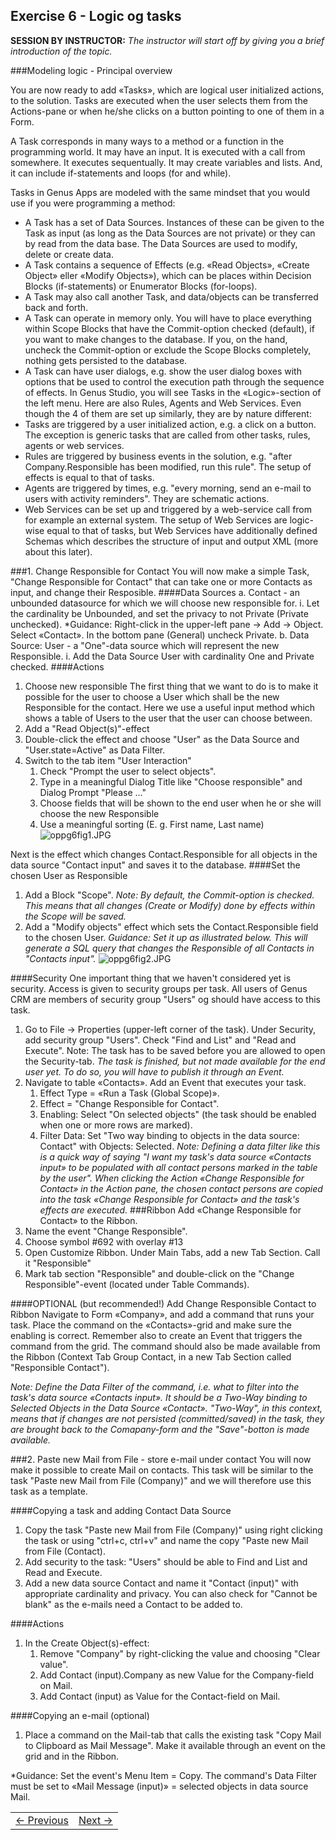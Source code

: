 ## Exercise 6 - Logic og tasks
**SESSION BY INSTRUCTOR:** *The instructor will start off by giving you a brief introduction of the topic.*

###Modeling logic - Principal overview

You are now ready to add «Tasks», which are logical user initialized actions, to the solution. Tasks are executed when the user selects them from the Actions-pane or when he/she clicks on a button pointing to one of them in a Form.

A Task corresponds in many ways to a method or a function in the programming world. It may have an input. It is executed with a call from somewhere. It executes sequentually. It may create variables and lists. And, it can include if-statements and loops (for and while). 

Tasks in Genus Apps are modeled with the same mindset that you would use if you were programming a method:
-	A Task has a set of Data Sources. Instances of these can be given to the Task as input (as long as the Data Sources are not private) or they can by read from the data base. The Data Sources are used to modify, delete or create data. 
- 	A Task contains a sequence of Effects (e.g. «Read Objects», «Create Object» eller «Modify Objects»), which can be places within Decision Blocks (if-statements) or Enumerator Blocks (for-loops).
- 	A Task may also call another Task, and data/objects can be transferred back and forth.
-	A Task can operate in memory only. You will have to place everything within Scope Blocks that have the Commit-option checked (default), if you want to make changes to the database. If you, on the hand, uncheck the Commit-option or exclude the Scope Blocks completely, nothing gets persisted to the database.
-	A Task can have user dialogs, e.g. show the user dialog boxes with options that be used to control the execution path through the sequence of effects.
In Genus Studio, you will see Tasks in the «Logic»-section of the left menu. Here are also Rules, Agents and Web Services. Even though the 4 of them are set up similarly, they are by nature different:
-	Tasks are triggered by a user initialized action, e.g. a click on a button. The exception is generic tasks that are called from other tasks, rules, agents or web services. 
-	Rules are triggered by business events in the solution, e.g. "after Company.Responsible has been modified, run this rule". The setup of effects is equal to that of tasks.
-	Agents are triggered by times, e.g. "every morning, send an e-mail to users with activity reminders". They are schematic actions.
-	Web Services can be set up and triggered by a web-service call from for example an external system. The setup of Web Services are logic-wise equal to that of tasks, but Web Services have additionally defined Schemas which describes the structure of input and output XML (more about this later).


###1. Change Responsible for Contact
You will now make a simple Task, "Change Responsible for Contact" that can take one or more Contacts as input, and change their Resposible.
####Data Sources
a. Contact - an unbounded datasource for which we will choose new responsible for.
   i. Let the cardinality be Unbounded, and set the privacy to not Private (Private unchecked).
   *Guidance: Right-click in the upper-left pane -> Add -> Object. Select «Contact». In the bottom pane (General) uncheck Private.
b. Data Source:  User - a "One"-data source which will represent the new Responsible.
      i. Add the Data Source User with cardinality One and Private checked.
####Actions
1. Choose new responsible
The first thing that we want to do is to make it possible for the user to choose a User which shall be the new Responsible for the contact. Here we use a useful input method which shows a table of Users to the user that the user can choose between.
1. Add a "Read Object(s)"-effect
2. Double-click the effect and choose "User" as the Data Source and "User.state=Active" as Data Filter.
3. Switch to the tab item "User Interaction"
   1. Check "Prompt the user to select objects".
   2. Type in a meaningful Dialog Title like "Choose responsible" and Dialog Prompt "Please ..."
   3. Choose fields that will be shown to the end user when he or she will choose the new Responsible
   4. Use a meaningful sorting (E. g. First name, Last name)
   ![oppg6fig1.JPG](media/oppg6fig1.JPG)

Next is the effect which changes Contact.Responsible for all objects in the data source "Contact input" and saves it to the database.
####Set the chosen User as Responsible
1. Add a Block "Scope".
*Note: By default, the Commit-option is checked. This means that all changes (Create or Modify) done by effects within the Scope will be saved.*
2. Add a "Modify objects" effect which sets the Contact.Responsible field to the chosen User.
*Guidance: Set it up as illustrated below. This will generate a SQL query that changes the Responsible of all Contacts in "Contacts input".*
![oppg6fig2.JPG](media/oppg6fig2.JPG)

####Security
One important thing that we haven't considered yet is security. Access is given to security groups per task. All users of Genus CRM are members of security group "Users" og should have access to this task.
1. Go to File -> Properties (upper-left corner of the task). Under Security, add security group "Users". Check "Find and List" and "Read and Execute". Note: The task has to be saved before you are allowed to open the Security-tab.
*The task is finished, but not made available for the end user yet. To do so, you will have to publish it through an Event.*
2. Navigate to table «Contacts». Add an Event that executes your task.
   1. Effect Type = «Run a Task (Global Scope)».
   2. Effect = "Change Responsible for Contact".
   3. Enabling: Select "On selected objects" (the task should be enabled when one or more rows are marked).
   4. Filter Data: Set "Two way binding to objects in the data source: Contact" with Objects: Selected.
   *Note: Defining a data filter like this is a quick way of saying "I want my task's data source «Contacts input» to be populated with all contact persons marked in the table by the user". When clicking the Action «Change Responsible for Contact» in the Action pane, the chosen contact persons are copied into the task «Change Responsible for Contact» and the task's effects are executed.* 
###Ribbon
Add «Change Responsible for Contact» to the Ribbon.
1. Name the event "Change Responsible".
2. Choose symbol #692 with overlay #13
3. Open Customize Ribbon. Under Main Tabs, add a new Tab Section. Call it "Responsible"
4. Mark tab section "Responsible" and double-click on the "Change Responsible"-event (located under Table Commands).

####OPTIONAL (but recommended!)
Add Change Responsible Contact to Ribbon
Navigate to Form «Company», and add a command that runs your task. Place the command on the «Contacts»-grid and make sure the enabling is correct. Remember also to create an Event that triggers the command from the grid. The command should also be made available from the Ribbon (Context Tab Group Contact, in a new Tab Section called "Responsible Contact").

*Note: Define the Data Filter of the command, i.e. what to filter into the task's data source «Contacts input». It should be a Two-Way binding to Selected Objects in the Data Source «Contact».* 
*"Two-Way", in this context, means that if changes are not persisted (committed/saved) in the task, they are brought back to the Comapany-form and the "Save"-botton is made available.*
 
###2. Paste new Mail from File - store e-mail under contact
You will now make it possible to create Mail on contacts. This task will be similar to the task "Paste new Mail from File (Company)" and we will therefore use this task as a template.

####Copying a task and adding Contact Data Source
1. Copy the task "Paste new Mail from File (Company)" using right clicking the task or using "ctrl+c, ctrl+v" and name the copy "Paste new Mail from File (Contact).
2. Add security to the task: "Users" should be able to Find and List and Read and Execute.
3. Add a new data source Contact and name it "Contact (input)" with appropriate cardinality and privacy. You can also check for "Cannot be blank" as the e-mails need a Contact to be added to.

####Actions
1. In the Create Object(s)-effect:
   1. Remove "Company" by right-clicking the value and choosing "Clear value".
   2. Add Contact (input).Company as new Value for the Company-field on Mail.
   3. Add Contact (input) as Value for the Contact-field on Mail.

####Copying an e-mail (optional)
1. Place a command on the Mail-tab that calls the existing task "Copy Mail to Clipboard as Mail Message". Make it available through an event on the grid and in the Ribbon.

*Guidance: Set the event's Menu Item = Copy. The command's Data Filter must be set to «Mail Message (input)» = selected objects in data source Mail.


<table>
   <tr><td><a href="exercise-05.md"><- Previous</a></td><td align="right"><a href="exercise-07.md">Next -></a></td></tr>
</table>

